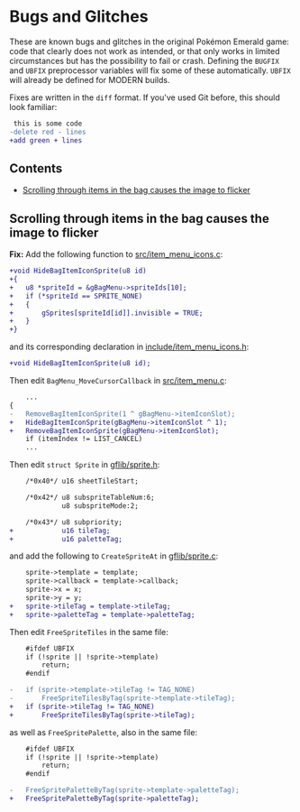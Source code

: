 
# Bugs and Glitches

These are known bugs and glitches in the original Pokémon Emerald game: code that clearly does not work as intended, or that only works in limited circumstances but has the possibility to fail or crash. Defining the `BUGFIX` and `UBFIX` preprocessor variables will fix some of these automatically. `UBFIX` will already be defined for MODERN builds.

Fixes are written in the `diff` format. If you've used Git before, this should look familiar:

```diff
 this is some code
-delete red - lines
+add green + lines
```

## Contents

- [Scrolling through items in the bag causes the image to flicker](#scrolling-through-items-in-the-bag-causes-the-image-to-flicker)


## Scrolling through items in the bag causes the image to flicker

**Fix:** Add the following function to [src/item_menu_icons.c](https://github.com/pret/pokeemerald/blob/master/src/item_menu_icons.c):
```diff
+void HideBagItemIconSprite(u8 id)
+{
+	u8 *spriteId = &gBagMenu->spriteIds[10];
+	if (*spriteId == SPRITE_NONE)
+	{
+		gSprites[spriteId[id]].invisible = TRUE;
+	}
+}

```

and its corresponding declaration in [include/item_menu_icons.h](https://github.com/pret/pokeemerald/blob/master/include/item_menu_icons.h):

```diff
+void HideBagItemIconSprite(u8 id);

```

Then edit `BagMenu_MoveCursorCallback` in [src/item_menu.c](https://github.com/pret/pokeemerald/blob/master/src/item_menu.c):

```diff
	...
{
-	RemoveBagItemIconSprite(1 ^ gBagMenu->itemIconSlot);
+	HideBagItemIconSprite(gBagMenu->itemIconSlot ^ 1);
+	RemoveBagItemIconSprite(gBagMenu->itemIconSlot);
	if (itemIndex != LIST_CANCEL)
	...
```


Then edit `struct Sprite` in [gflib/sprite.h](https://github.com/pret/pokeemerald/blob/master/gflib/sprite.h):

```diff
    /*0x40*/ u16 sheetTileStart;

    /*0x42*/ u8 subspriteTableNum:6;
             u8 subspriteMode:2;

    /*0x43*/ u8 subpriority;
+            u16 tileTag;
+            u16 paletteTag;
```

and add the following to `CreateSpriteAt` in [gflib/sprite.c](https://github.com/pret/pokeemerald/blob/master/gflib/sprite.c):

```diff
	sprite->template = template;
	sprite->callback = template->callback;
	sprite->x = x;
	sprite->y = y;
+	sprite->tileTag = template->tileTag;
+	sprite->paletteTag = template->paletteTag;
```

Then edit `FreeSpriteTiles` in the same file:

```diff
	#ifdef UBFIX
	if (!sprite || !sprite->template)
	    return;
	#endif

-	if (sprite->template->tileTag != TAG_NONE)
-	    FreeSpriteTilesByTag(sprite->template->tileTag);
+	if (sprite->tileTag != TAG_NONE)
+	    FreeSpriteTilesByTag(sprite->tileTag);
```

as well as `FreeSpritePalette`, also in the same file:

```diff
	#ifdef UBFIX
	if (!sprite || !sprite->template)
	    return;
	#endif

-	FreeSpritePaletteByTag(sprite->template->paletteTag);
+	FreeSpritePaletteByTag(sprite->paletteTag);
```
